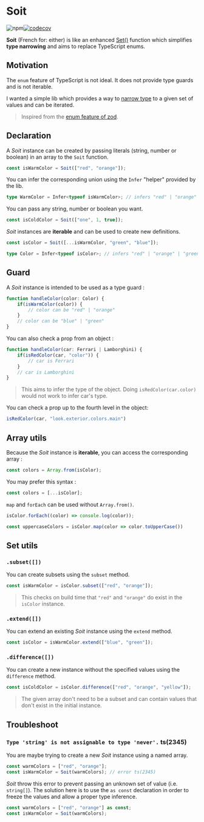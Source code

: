 # Soit

![npm](https://img.shields.io/npm/v/soit?style=flat-square)[![codecov](https://codecov.io/gh/adrgautier/soit/branch/master/graph/badge.svg?token=IPTGBDRRJE)](https://codecov.io/gh/adrgautier/soit)

**Soit** (French for: either) is like an enhanced [Set()](https://developer.mozilla.org/en-US/docs/Web/JavaScript/Reference/Global_Objects/Set) function which simplifies **type narrowing** and aims to replace TypeScript enums.

## Motivation

The `enum` feature of TypeScript is not ideal. It does not provide type guards and is not iterable. 

I wanted a simple lib which provides a way to [narrow type](https://www.typescriptlang.org/docs/handbook/2/narrowing.html) to a given set of values and can be iterated. 

> Inspired from the [enum feature of zod](https://github.com/colinhacks/zod/tree/v1#zod-enums).

## Declaration

A *Soit* instance can be created by passing literals (string, number or boolean) in an array to the `Soit` function.
```ts
const isWarmColor = Soit(["red", "orange"]);
```

You can infer the corresponding union using the `Infer` "helper" provided by the lib.
```ts
type WarmColor = Infer<typeof isWarmColor>; // infers "red" | "orange"
```

You can pass any string, number or boolean you want.
```ts
const isColdColor = Soit(["one", 1, true]);
```

*Soit* instances are **iterable** and can be used to create new definitions.
```ts
const isColor = Soit([...isWarmColor, "green", "blue"]);

type Color = Infer<typeof isColor>; // infers "red" | "orange" | "green" | "blue"
```

## Guard

A *Soit* instance is intended to be used as a type guard :
```ts
function handleColor(color: Color) {
    if(isWarmColor(color)) {
        // color can be "red" | "orange"
    }
    // color can be "blue" | "green"
}
```

You can also check a prop from an object :
```ts
function handleColor(car: Ferrari | Lamborghini) {
    if(isRedColor(car, "color")) {
        // car is Ferrari
    }
    // car is Lamborghini
}
```
> This aims to infer the type of the object.
> Doing `isRedColor(car.color)` would not work to infer car's type. 

You can check a prop up to the fourth level in the object:
```ts
isRedColor(car, "look.exterior.colors.main")
```

## Array utils

Because the *Soit* instance is **iterable**, you can access the corresponding array :
```ts
const colors = Array.from(isColor);
```

You may prefer this syntax :
```ts
const colors = [...isColor];
```

`map` and `forEach` can be used without `Array.from()`. 
```ts
isColor.forEach((color) => console.log(color));

const uppercaseColors = isColor.map(color => color.toUpperCase())
```

## Set utils

### `.subset([])`

You can create subsets using the `subset` method.
```ts
const isWarmColor = isColor.subset(["red", "orange"]);
```

> This checks on build time that `"red"` and `"orange"` do exist in the `isColor` instance.

### `.extend([])`

You can extend an existing *Soit* instance using the `extend` method.
```ts
const isColor = isWarmColor.extend(["blue", "green"]);
```

### `.difference([])`
You can create a new instance without the specified values using the `difference` method.

```ts
const isColdColor = isColor.difference(["red", "orange", "yellow"]);
```

> The given array don't need to be a subset and can contain values that don't exist in the initial instance.

## Troubleshoot

### `Type 'string' is not assignable to type 'never'.` ts(2345)

You are maybe trying to create a new *Soit* instance using a named array.

```ts
const warmColors = ["red", "orange"];
const isWarmColor = Soit(warmColors); // error ts(2345)
```

*Soit* throw this error to prevent passing an unknown set of value (i.e. `string[]`). The solution here is to use the `as const` declaration in order to freeze the values and allow a proper type inference.

```ts
const warmColors = ["red", "orange"] as const;
const isWarmColor = Soit(warmColors);
```

